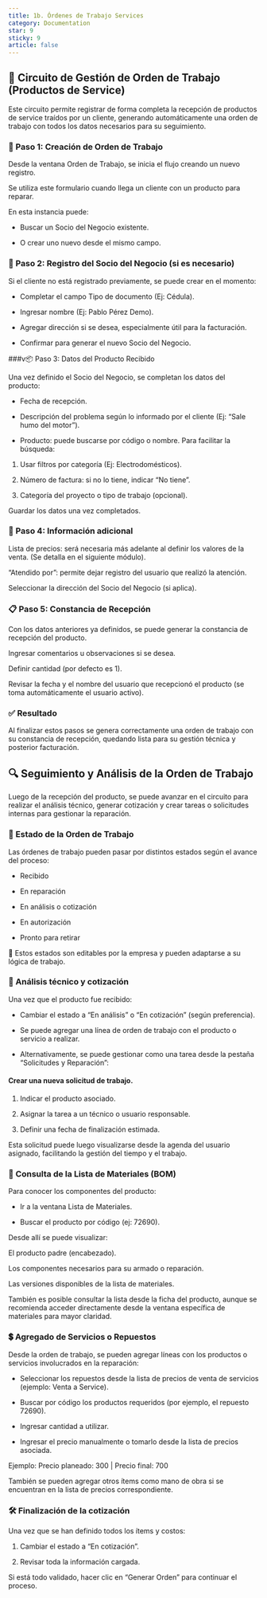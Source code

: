```yaml
---
title: 1b. Órdenes de Trabajo Services
category: Documentation
star: 9
sticky: 9
article: false
---
```


## 🔧 Circuito de Gestión de Orden de Trabajo (Productos de Service)

Este circuito permite registrar de forma completa la recepción de productos de service traídos por un cliente, generando automáticamente una orden de trabajo con todos los datos necesarios para su seguimiento.

### 📝 Paso 1: Creación de Orden de Trabajo

Desde la ventana Orden de Trabajo, se inicia el flujo creando un nuevo registro.

Se utiliza este formulario cuando llega un cliente con un producto para reparar.

En esta instancia puede:

* Buscar un Socio del Negocio existente.

* O crear uno nuevo desde el mismo campo.

### 👤 Paso 2: Registro del Socio del Negocio (si es necesario)

Si el cliente no está registrado previamente, se puede crear en el momento:

* Completar el campo Tipo de documento (Ej: Cédula).

* Ingresar nombre (Ej: Pablo Pérez Demo).

* Agregar dirección si se desea, especialmente útil para la facturación.

* Confirmar para generar el nuevo Socio del Negocio.

###v📦 Paso 3: Datos del Producto Recibido

Una vez definido el Socio del Negocio, se completan los datos del producto:

* Fecha de recepción.

* Descripción del problema según lo informado por el cliente (Ej: “Sale humo del motor”).

* Producto: puede buscarse por código o nombre. Para facilitar la búsqueda:

1. Usar filtros por categoría (Ej: Electrodomésticos).

2. Número de factura: si no lo tiene, indicar “No tiene”.

3. Categoría del proyecto o tipo de trabajo (opcional).

Guardar los datos una vez completados.

### 🧾 Paso 4: Información adicional

Lista de precios: será necesaria más adelante al definir los valores de la venta. (Se detalla en el siguiente módulo).

“Atendido por”: permite dejar registro del usuario que realizó la atención.

Seleccionar la dirección del Socio del Negocio (si aplica).

### 📋 Paso 5: Constancia de Recepción

Con los datos anteriores ya definidos, se puede generar la constancia de recepción del producto.

Ingresar comentarios u observaciones si se desea.

Definir cantidad (por defecto es 1).

Revisar la fecha y el nombre del usuario que recepcionó el producto (se toma automáticamente el usuario activo).

### ✅ Resultado

Al finalizar estos pasos se genera correctamente una orden de trabajo con su constancia de recepción, quedando lista para su gestión técnica y posterior facturación.

## 🔍 Seguimiento y Análisis de la Orden de Trabajo

Luego de la recepción del producto, se puede avanzar en el circuito para realizar el análisis técnico, generar cotización y crear tareas o solicitudes internas para gestionar la reparación.

### 🧭 Estado de la Orden de Trabajo

Las órdenes de trabajo pueden pasar por distintos estados según el avance del proceso:

* Recibido

* En reparación

* En análisis o cotización

* En autorización

* Pronto para retirar

📌 Estos estados son editables por la empresa y pueden adaptarse a su lógica de trabajo.

### 🧰 Análisis técnico y cotización

Una vez que el producto fue recibido:

* Cambiar el estado a “En análisis” o “En cotización” (según preferencia).

* Se puede agregar una línea de orden de trabajo con el producto o servicio a realizar.

* Alternativamente, se puede gestionar como una tarea desde la pestaña “Solicitudes y Reparación”:

#### Crear una nueva solicitud de trabajo.

1. Indicar el producto asociado.

2. Asignar la tarea a un técnico o usuario responsable.

3. Definir una fecha de finalización estimada.

Esta solicitud puede luego visualizarse desde la agenda del usuario asignado, facilitando la gestión del tiempo y el trabajo.

### 🧾 Consulta de la Lista de Materiales (BOM)

Para conocer los componentes del producto:

* Ir a la ventana Lista de Materiales.

* Buscar el producto por código (ej: 72690).

Desde allí se puede visualizar:

El producto padre (encabezado).

Los componentes necesarios para su armado o reparación.

Las versiones disponibles de la lista de materiales.

También es posible consultar la lista desde la ficha del producto, aunque se recomienda acceder directamente desde la ventana específica de materiales para mayor claridad.

### 💲 Agregado de Servicios o Repuestos

Desde la orden de trabajo, se pueden agregar líneas con los productos o servicios involucrados en la reparación:

* Seleccionar los repuestos desde la lista de precios de venta de servicios (ejemplo: Venta a Service).

* Buscar por código los productos requeridos (por ejemplo, el repuesto 72690).

* Ingresar cantidad a utilizar.

* Ingresar el precio manualmente o tomarlo desde la lista de precios asociada.

Ejemplo: Precio planeado: 300 | Precio final: 700

También se pueden agregar otros ítems como mano de obra si se encuentran en la lista de precios correspondiente.

### 🛠️ Finalización de la cotización

Una vez que se han definido todos los ítems y costos:

1. Cambiar el estado a “En cotización”.

2. Revisar toda la información cargada.

Si está todo validado, hacer clic en “Generar Orden” para continuar el proceso.